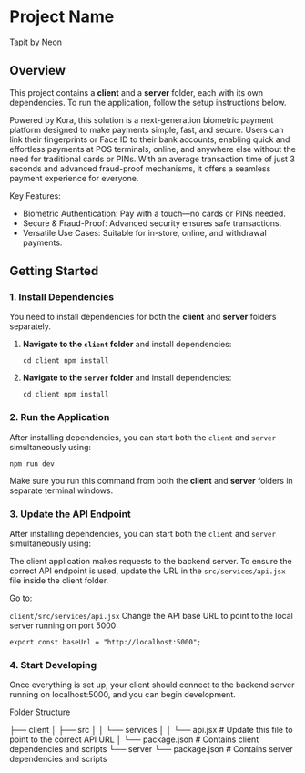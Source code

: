 # Project Name
Tapit by Neon

## Overview
This project contains a **client** and a **server** folder, each with its own dependencies. To run the application, follow the setup instructions below.

Powered by Kora, this solution is a next-generation biometric payment platform designed to make payments simple, fast, and secure. Users can link their fingerprints or Face ID to their bank accounts, enabling quick and effortless payments at POS terminals, online, and anywhere else without the need for traditional cards or PINs. With an average transaction time of just 3 seconds and advanced fraud-proof mechanisms, it offers a seamless payment experience for everyone.

Key Features:

- Biometric Authentication: Pay with a touch—no cards or PINs needed.
- Secure & Fraud-Proof: Advanced security ensures safe transactions.
- Versatile Use Cases: Suitable for in-store, online, and withdrawal payments.

## Getting Started

### 1. Install Dependencies
You need to install dependencies for both the **client** and **server** folders separately.

1. **Navigate to the `client` folder** and install dependencies:

   `cd client
   npm install`

2. **Navigate to the `server` folder** and install dependencies:

   `cd client
   npm install`

### 2. Run the Application
After installing dependencies, you can start both the `client` and `server` simultaneously using:

 `npm run dev`

Make sure you run this command from both the **client** and **server** folders in separate terminal windows.

### 3. Update the API Endpoint
After installing dependencies, you can start both the `client` and `server` simultaneously using:

The client application makes requests to the backend server. To ensure the correct API endpoint is used, update the URL in the `src/services/api.jsx` file inside the client folder.

Go to:

`client/src/services/api.jsx`
Change the API base URL to point to the local server running on port 5000:

`export const baseUrl = "http://localhost:5000";`
### 4. Start Developing
Once everything is set up, your client should connect to the backend server running on localhost:5000, and you can begin development.

Folder Structure

├── client
│   ├── src
│   │   └── services
│   │       └── api.jsx    # Update this file to point to the correct API URL
│   └── package.json       # Contains client dependencies and scripts
└── server
    └── package.json       # Contains server dependencies and scripts
